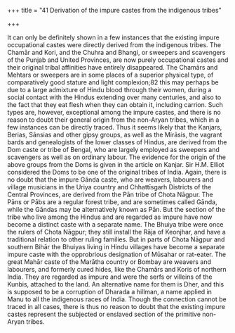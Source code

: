 +++
title = "41 Derivation of the impure castes from the indigenous tribes"

+++

It can only be definitely shown in a few instances that the existing impure occupational castes were directly derived from the indigenous tribes. The Chamār and Kori, and the Chuhra and Bhangi, or sweepers and scavengers of the Punjab and United Provinces, are now purely occupational castes and their original tribal affinities have entirely disappeared. The Chamārs and Mehtars or sweepers are in some places of a superior physical type, of comparatively good stature and light complexion;82 this may perhaps be due to a large admixture of Hindu blood through their women, during a social contact with the Hindus extending over many centuries, and also to the fact that they eat flesh when they can obtain it, including carrion. Such types are, however, exceptional among the impure castes, and there is no reason to doubt their general origin from the non-Aryan tribes, which in a few instances can be directly traced. Thus it seems likely that the Kanjars, Berias, Sānsias and other gipsy groups, as well as the Mirāsis, the vagrant bards and genealogists of the lower classes of Hindus, are derived from the Dom caste or tribe of Bengal, who are largely employed as sweepers and scavengers as well as on ordinary labour. The evidence for the origin of the above groups from the Doms is given in the article on Kanjar. Sir H.M. Elliot considered the Doms to be one of the original tribes of India. Again, there is no doubt that the impure Gānda caste, who are weavers, labourers and village musicians in the Uriya country and Chhattīsgarh Districts of the Central Provinces, are derived from the Pān tribe of Chota Nāgpur. The Pāns or Pābs are a regular forest tribe, and are sometimes called Gānda, while the Gāndas may be alternatively known as Pān. But the section of the tribe who live among the Hindus and are regarded as impure have now become a distinct caste with a separate name. The Bhuiya tribe were once the rulers of Chota Nāgpur; they still install the Rāja of Keonjhar, and have a traditional relation to other ruling families. But in parts of Chota Nāgpur and southern Bihār the Bhuiyas living in Hindu villages have become a separate impure caste with the opprobrious designation of Mūsahar or rat-eater. The great Mahār caste of the Marātha country or Bombay are weavers and labourers, and formerly cured hides, like the Chamārs and Koris of northern India. They are regarded as impure and were the serfs or villeins of the Kunbis, attached to the land. An alternative name for them is Dher, and this is supposed to be a corruption of Dharada a hillman, a name applied in Manu to all the indigenous races of India. Though the connection cannot be traced in all cases, there is thus no reason to doubt that the existing impure castes represent the subjected or enslaved section of the primitive non-Aryan tribes. 


